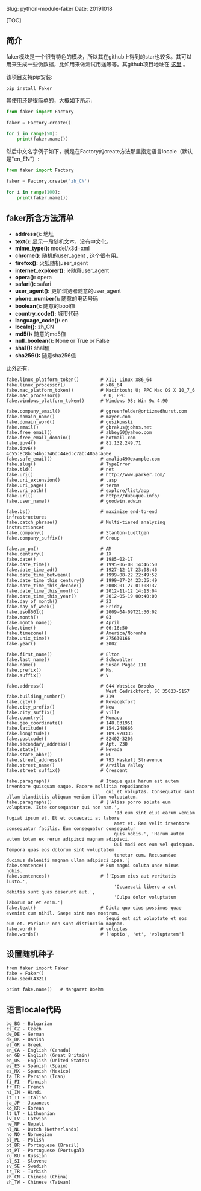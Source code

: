 Slug: python-module-faker
Date: 20191018

[TOC]


## 简介

faker模块是一个很有特色的模块，所以其在github上得到的star也较多。其可以用来生成一些伪数据，比如用来做测试用途等等。其github项目地址在 [这里](https://github.com/joke2k/faker) 。

该项目支持pip安装:

    pip install Faker

其使用还是很简单的，大概如下所示:

```python
from faker import Factory

faker = Factory.create()

for i in range(50):
    print(faker.name())
```

然后中文名字例子如下，就是在Factory的create方法那里指定语言locale（默认是"en\_EN"）:

```python
from faker import Factory

faker = Factory.create('zh_CN')

for i in range(100):
    print(faker.name())
```

## faker所含方法清单

-   **address():** 地址
-   **text():** 显示一段随机文本，没有中文化。
-   **mime\_type():** model/x3d+xml
-   **chrome():** 随机的user\_agent , 这个很有用。
-   **firefox():** 火狐随机user\_agent
-   **internet\_explorer():** ie随意user\_agent
-   **opera():** opera
-   **safari():** safari
-   **user\_agent():** 更加浏览器随意的user\_agent
-   **phone\_number():** 随意的电话号码
-   **boolean():** 随意的bool值
-   **country\_code():** 城市代码
-   **language\_code():** en
-   **locale():** zh\_CN
-   **md5():** 随意的md5值
-   **null\_boolean():** None or True or False
-   **sha1():** sha1值
-   **sha256():** 随意sha256值

此外还有:

    fake.linux_platform_token()        # X11; Linux x86_64
    fake.linux_processor()             # x86_64
    fake.mac_platform_token()          # Macintosh; U; PPC Mac OS X 10_7_6
    fake.mac_processor()                # U; PPC
    fake.windows_platform_token()      # Windows 98; Win 9x 4.90
    
    fake.company_email()               # ggreenfelder@ortizmedhurst.com
    fake.domain_name()                 # mayer.com
    fake.domain_word()                 # gusikowski
    fake.email()                       # gbrakus@johns.net
    fake.free_email()                  # abbey60@yahoo.com
    fake.free_email_domain()           # hotmail.com
    fake.ipv4()                        # 81.132.249.71
    fake.ipv6()                        # 4c55:8c8b:54b5:746d:44ed:c7ab:486a:a50e
    fake.safe_email()                  # amalia49@example.com
    fake.slug()                        # TypeError
    fake.tld()                         # net
    fake.uri()                         # http://www.parker.com/
    fake.uri_extension()               # .asp
    fake.uri_page()                    # terms
    fake.uri_path()                    # explore/list/app
    fake.url()                         # http://dubuque.info/
    fake.user_name()                   # goodwin.edwin
    
    fake.bs()                          # maximize end-to-end infrastructures
    fake.catch_phrase()                # Multi-tiered analyzing instructionset
    fake.company()                     # Stanton-Luettgen
    fake.company_suffix()              # Group
    
    fake.am_pm()                       # AM
    fake.century()                     # IX
    fake.date()                        # 1985-02-17
    fake.date_time()                   # 1995-06-08 14:46:50
    fake.date_time_ad()                # 1927-12-17 23:08:46
    fake.date_time_between()           # 1999-08-22 22:49:52
    fake.date_time_this_century()      # 1999-07-24 23:35:49
    fake.date_time_this_decade()       # 2008-01-27 01:08:37
    fake.date_time_this_month()        # 2012-11-12 14:13:04
    fake.date_time_this_year()         # 2012-05-19 00:40:00
    fake.day_of_month()                # 23
    fake.day_of_week()                 # Friday
    fake.iso8601()                     # 2009-04-09T21:30:02
    fake.month()                       # 03
    fake.month_name()                  # April
    fake.time()                        # 06:16:50
    fake.timezone()                    # America/Noronha
    fake.unix_time()                   # 275630166
    fake.year()                        # 2002
    
    fake.first_name()                  # Elton
    fake.last_name()                   # Schowalter
    fake.name()                        # Susan Pagac III
    fake.prefix()                      # Ms.
    fake.suffix()                      # V
    
    fake.address()                     # 044 Watsica Brooks
                                         West Cedrickfort, SC 35023-5157
    fake.building_number()             # 319
    fake.city()                        # Kovacekfort
    fake.city_prefix()                 # New
    fake.city_suffix()                 # ville
    fake.country()                     # Monaco
    fake.geo_coordinate()              # 148.031951
    fake.latitude()                    # 154.248666
    fake.longitude()                   # 109.920335
    fake.postcode()                    # 82402-3206
    fake.secondary_address()           # Apt. 230
    fake.state()                       # Nevada
    fake.state_abbr()                  # NC
    fake.street_address()              # 793 Haskell Stravenue
    fake.street_name()                 # Arvilla Valley
    fake.street_suffix()               # Crescent
    
    fake.paragraph()                   # Itaque quia harum est autem inventore quisquam eaque. Facere mollitia repudiandae
                                         qui et voluptas. Consequatur sunt ullam blanditiis aliquam veniam illum voluptatem.
    fake.paragraphs()                  # ['Alias porro soluta eum voluptate. Iste consequatur qui non nam.',
                                            'Id eum sint eius earum veniam fugiat ipsum et. Et et occaecati at labore
                                            amet et. Rem velit inventore consequatur facilis. Eum consequatur consequatur
                                            quis nobis.', 'Harum autem autem totam ex rerum adipisci magnam adipisci.
                                            Qui modi eos eum vel quisquam. Tempora quas eos dolorum sint voluptatem
                                            tenetur cum. Recusandae ducimus deleniti magnam ullam adipisci ipsa.']
    fake.sentence()                    # Eum magni soluta unde minus nobis.
    fake.sentences()                   # ['Ipsam eius aut veritatis iusto.',
                                            'Occaecati libero a aut debitis sunt quas deserunt aut.',
                                            'Culpa dolor voluptatum laborum at et enim.']
    fake.text()                        # Dicta quo eius possimus quae eveniet cum nihil. Saepe sint non nostrum.
                                         Sequi est sit voluptate et eos eum et. Pariatur non sunt distinctio magnam.
    fake.word()                        # voluptas
    fake.words()                       # ['optio', 'et', 'voluptatem']

## 设置随机种子

    from faker import Faker
    fake = Faker()
    fake.seed(4321)
    
    print fake.name()   # Margaret Boehm

## 语言locale代码

    bg_BG - Bulgarian
    cs_CZ - Czech
    de_DE - German
    dk_DK - Danish
    el_GR - Greek
    en_CA - English (Canada)
    en_GB - English (Great Britain)
    en_US - English (United States)
    es_ES - Spanish (Spain)
    es_MX - Spanish (Mexico)
    fa_IR - Persian (Iran)
    fi_FI - Finnish
    fr_FR - French
    hi_IN - Hindi
    it_IT - Italian
    ja_JP - Japanese
    ko_KR - Korean
    lt_LT - Lithuanian
    lv_LV - Latvian
    ne_NP - Nepali
    nl_NL - Dutch (Netherlands)
    no_NO - Norwegian
    pl_PL - Polish
    pt_BR - Portuguese (Brazil)
    pt_PT - Portuguese (Portugal)
    ru_RU - Russian
    sl_SI - Slovene
    sv_SE - Swedish
    tr_TR - Turkish
    zh_CN - Chinese (China)
    zh_TW - Chinese (Taiwan)